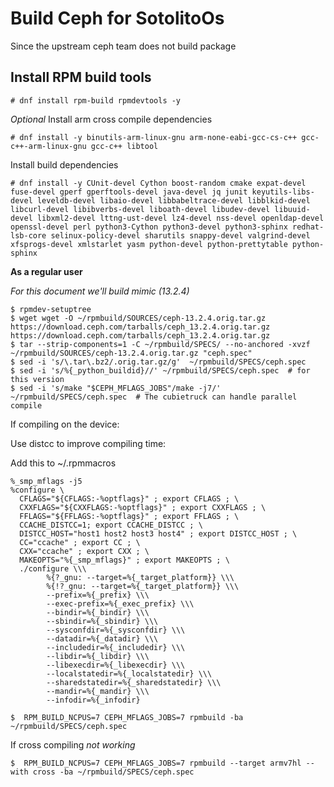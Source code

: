 # Build Ceph for SotolitoOs

Since the upstream ceph team does not build package 

## Install RPM build tools

```
# dnf install rpm-build rpmdevtools -y
```

*Optional* Install arm cross compile dependencies  

```
# dnf install -y binutils-arm-linux-gnu arm-none-eabi-gcc-cs-c++ gcc-c++-arm-linux-gnu gcc-c++ libtool
```

Install build dependencies

```
# dnf install -y CUnit-devel Cython boost-random cmake expat-devel fuse-devel gperf gperftools-devel java-devel jq junit keyutils-libs-devel leveldb-devel libaio-devel libbabeltrace-devel libblkid-devel libcurl-devel libibverbs-devel liboath-devel libudev-devel libuuid-devel libxml2-devel lttng-ust-devel lz4-devel nss-devel openldap-devel openssl-devel perl python3-Cython python3-devel python3-sphinx redhat-lsb-core selinux-policy-devel sharutils snappy-devel valgrind-devel xfsprogs-devel xmlstarlet yasm python-devel python-prettytable python-sphinx
```

**As a regular user**

*For this document we'll build mimic (13.2.4)*

```
$ rpmdev-setuptree
$ wget wget -O ~/rpmbuild/SOURCES/ceph-13.2.4.orig.tar.gz https://download.ceph.com/tarballs/ceph_13.2.4.orig.tar.gz https://download.ceph.com/tarballs/ceph_13.2.4.orig.tar.gz
$ tar --strip-components=1 -C ~/rpmbuild/SPECS/ --no-anchored -xvzf ~/rpmbuild/SOURCES/ceph-13.2.4.orig.tar.gz "ceph.spec"
$ sed -i 's/\.tar\.bz2/.orig.tar.gz/g'  ~/rpmbuild/SPECS/ceph.spec
$ sed -i 's/%{_python_buildid}//' ~/rpmbuild/SPECS/ceph.spec  # for this version
$ sed -i 's/make "$CEPH_MFLAGS_JOBS"/make -j7/' ~/rpmbuild/SPECS/ceph.spec  # The cubietruck can handle parallel compile
```

If compiling on the device:

Use distcc to improve compiling time:

Add this to ~/.rpmmacros

```
%_smp_mflags -j5
%configure \
  CFLAGS="${CFLAGS:-%optflags}" ; export CFLAGS ; \
  CXXFLAGS="${CXXFLAGS:-%optflags}" ; export CXXFLAGS ; \
  FFLAGS="${FFLAGS:-%optflags}" ; export FFLAGS ; \
  CCACHE_DISTCC=1; export CCACHE_DISTCC ; \
  DISTCC_HOST="host1 host2 host3 host4" ; export DISTCC_HOST ; \
  CC="ccache" ; export CC ; \
  CXX="ccache" ; export CXX ; \
  MAKEOPTS="%{_smp_mflags}" ; export MAKEOPTS ; \
  ./configure \\\
        %{?_gnu: --target=%{_target_platform}} \\\
        %{!?_gnu: --target=%{_target_platform}} \\\
        --prefix=%{_prefix} \\\
        --exec-prefix=%{_exec_prefix} \\\
        --bindir=%{_bindir} \\\
        --sbindir=%{_sbindir} \\\
        --sysconfdir=%{_sysconfdir} \\\
        --datadir=%{_datadir} \\\
        --includedir=%{_includedir} \\\
        --libdir=%{_libdir} \\\
        --libexecdir=%{_libexecdir} \\\
        --localstatedir=%{_localstatedir} \\\
        --sharedstatedir=%{_sharedstatedir} \\\
        --mandir=%{_mandir} \\\
        --infodir=%{_infodir}
```



```
$  RPM_BUILD_NCPUS=7 CEPH_MFLAGS_JOBS=7 rpmbuild -ba ~/rpmbuild/SPECS/ceph.spec
```


If cross compiling *not working*

```
$  RPM_BUILD_NCPUS=7 CEPH_MFLAGS_JOBS=7 rpmbuild --target armv7hl --with cross -ba ~/rpmbuild/SPECS/ceph.spec
